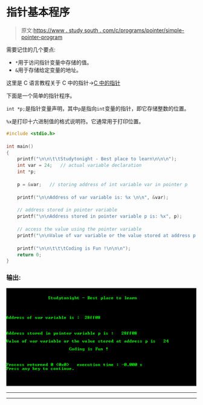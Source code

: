 # 指针基本程序

> 原文:[https://www . study south . com/c/programs/pointer/simple-pointer-program](https://www.studytonight.com/c/programs/pointer/simple-pointer-program)

需要记住的几个要点:

*   `*`用于访问指针变量中存储的值。
*   `&`用于存储给定变量的地址。

这里是 C 语言教程关于 C 中的指针→[C 中的指针](/c/pointers-in-c.php)

下面是一个简单的指针程序。

`int *p;`是指针变量声明，其中`p`是指向`int`变量的指针，即它存储整数的位置。

`%x`是打印十六进制值的格式说明符。它通常用于打印位置。

```cpp
#include <stdio.h>

int main()
{
    printf("\n\n\t\tStudytonight - Best place to learn\n\n\n");
    int var = 24;   // actual variable declaration
    int *p;

    p = &var;   // storing address of int variable var in pointer p

    printf("\n\nAddress of var variable is: %x \n\n", &var);

    // address stored in pointer variable
    printf("\n\nAddress stored in pointer variable p is: %x", p);

    // access the value using the pointer variable
    printf("\n\nValue of var variable or the value stored at address p is   %d ", *p);

    printf("\n\n\t\t\tCoding is Fun !\n\n\n");
    return 0;
}
```

### 输出:

![Simple C Program for Pointer](img/a446fffce8000acd37bf0539ab90c8fe.png)

* * *

* * *